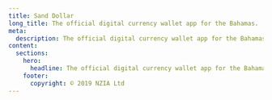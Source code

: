 ```yaml
---
title: Sand Dollar
long_title: The official digital currency wallet app for the Bahamas.
meta:
  description: The official digital currency wallet app for the Bahamas.
content:
  sections:
    hero:
      headline: The official digital currency wallet app for the Bahamas.
    footer:
      copyright: © 2019 NZIA Ltd
---
```

